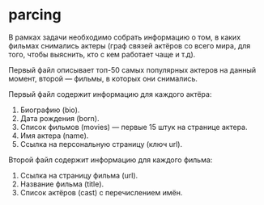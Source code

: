 # parcing
В рамках задачи необходимо собрать информацию о том, в каких фильмах снимались актеры (граф связей актёров со всего мира, для того, чтобы выяснить, кто с кем работает чаще и т.д).

Первый файл описывает топ-50 самых популярных актеров на данный момент, второй — фильмы, в которых они снимались. 

Первый файл содержит информацию для каждого актёра: 
1. Биографию (bio). 
2. Дата рождения (born).
3. Список фильмов (movies) — первые 15 штук на странице актера.
4. Имя актера (name). 
5. Ссылка на персональную страницу (ключ url).

Второй файл содержит информацию для каждого фильма:
1. Ссылка на страницу фильма (url). 
2. Название фильма (title). 
3. Список актёров (cast) с перечислением имён.
